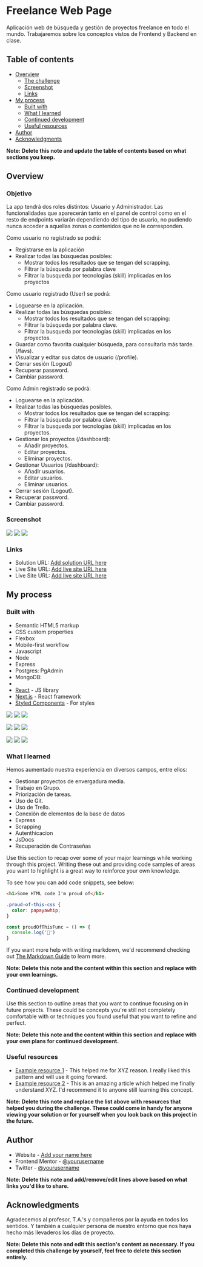 # Freelance Web Page

Aplicación web de búsqueda y gestión de proyectos freelance en todo el mundo. Trabajaremos sobre los conceptos vistos de Frontend y Backend en clase.

## Table of contents

- [Overview](#overview)
  - [The challenge](#the-challenge)
  - [Screenshot](#screenshot)
  - [Links](#links)
- [My process](#my-process)
  - [Built with](#built-with)
  - [What I learned](#what-i-learned)
  - [Continued development](#continued-development)
  - [Useful resources](#useful-resources)
- [Author](#author)
- [Acknowledgments](#acknowledgments)

**Note: Delete this note and update the table of contents based on what sections you keep.**

## Overview

### Objetivo

La app tendrá dos roles distintos: Usuario y Administrador. Las funcionalidades que aparecerán tanto en el panel de control como en el resto de endpoints variarán dependiendo del tipo de usuario, no pudiendo nunca acceder a aquellas zonas o contenidos que no le corresponden.

Como usuario no registrado se podrá:

- Registrarse en la aplicación
- Realizar todas las búsquedas posibles:
  - Mostrar todos los resultados que se tengan del scrapping.
  - Filtrar la búsqueda por palabra clave
  - Filtrar la busqueda por tecnologías (skill) implicadas en los proyectos

Como usuario registrado (User) se podrá:

- Loguearse en la aplicación.
- Realizar todas las búsquedas posibles:
  - Mostrar todos los resultados que se tengan del scrapping:
  - Filtrar la búsqueda por palabra clave.
  - Filtrar la busqueda por tecnologías (skill) implicadas en los proyectos.
- Guardar como favorita cualquier búsqueda, para consultarla más tarde. (/favs).
- Visualizar y editar sus datos de usuario (/profile).
- Cerrar sesión (Logout)
- Recuperar password.
- Cambiar password.

Como Admin registrado se podrá:

- Loguearse en la aplicación.
- Realizar todas las búsquedas posibles.
  - Mostrar todos los resultados que se tengan del scrapping:
  - Filtrar la búsqueda por palabra clave.
  - Filtrar la busqueda por tecnologías (skill) implicadas en los proyectos.
- Gestionar los proyectos (/dashboard):
  - Añadir proyectos.
  - Editar proyectos.
  - Eliminar proyectos.
- Gestionar Usuarios (/dashboard):
  - Añadir usuarios.
  - Editar usuarios.
  - Eliminar usuarios.
- Cerrar sesión (Logout).
- Recuperar password.
- Cambiar password.



### Screenshot

![](./screenshots/smartphone-1.jpg)
![](./screenshots/smartphone-2.jpg)
![](./screenshots/smartphone-3.jpg)

### Links

- Solution URL: [Add solution URL here](https://your-solution-url.com)
- Live Site URL: [Add live site URL here](https://your-live-site-url.com)
- Live Site URL: [Add live site URL here](./docs/index.html)

## My process

### Built with

- Semantic HTML5 markup
- CSS custom properties
- Flexbox
- Mobile-first workflow
- Javascript
- Node
- Express
- Postgres: PgAdmin
- MongoDB: 
- 
- [React](https://reactjs.org/) - JS library
- [Next.js](https://nextjs.org/) - React framework
- [Styled Components](https://styled-components.com/) - For styles

![](./screenshots/draft-admin.jpg)
![](./screenshots/draft-user.jpg)
![](./screenshots/erm.jpg)

![](./screenshots/endpoints-api-1.jpg)
![](./screenshots/endpoints-api-2.jpg)
![](./screenshots/endpoints-api-3.jpg)

![](./screenshots/endpoints-web-1.jpg)
![](./screenshots/endpoints-web-2.jpg)
![](./screenshots/endpoints-web-3.jpg)

### What I learned

Hemos aumentado nuestra experiencia en diversos campos, entre ellos:
- Gestionar proyectos de envergadura media.
- Trabajo en Grupo.
- Priorización de tareas.
- Uso de Git.
- Uso de Trello.
- Conexión de elementos de la base de datos
- Express
- Scrapping
- Autenthicacion
- JsDocs
- Recuperación de Contraseñas

Use this section to recap over some of your major learnings while working through this project. Writing these out and providing code samples of areas you want to highlight is a great way to reinforce your own knowledge.

To see how you can add code snippets, see below:

```html
<h1>Some HTML code I'm proud of</h1>
```
```css
.proud-of-this-css {
  color: papayawhip;
}
```
```js
const proudOfThisFunc = () => {
  console.log('🎉')
}
```

If you want more help with writing markdown, we'd recommend checking out [The Markdown Guide](https://www.markdownguide.org/) to learn more.

**Note: Delete this note and the content within this section and replace with your own learnings.**

### Continued development

Use this section to outline areas that you want to continue focusing on in future projects. These could be concepts you're still not completely comfortable with or techniques you found useful that you want to refine and perfect.

**Note: Delete this note and the content within this section and replace with your own plans for continued development.**

### Useful resources

- [Example resource 1](https://www.example.com) - This helped me for XYZ reason. I really liked this pattern and will use it going forward.
- [Example resource 2](https://www.example.com) - This is an amazing article which helped me finally understand XYZ. I'd recommend it to anyone still learning this concept.

**Note: Delete this note and replace the list above with resources that helped you during the challenge. These could come in handy for anyone viewing your solution or for yourself when you look back on this project in the future.**

## Author

- Website - [Add your name here](https://www.your-site.com)
- Frontend Mentor - [@yourusername](https://www.frontendmentor.io/profile/yourusername)
- Twitter - [@yourusername](https://www.twitter.com/yourusername)

**Note: Delete this note and add/remove/edit lines above based on what links you'd like to share.**

## Acknowledgments

Agradecemos al profesor, T.A.'s y compañeros por la ayuda en todos los sentidos.
Y también a cualquier persona de nuestro entorno que nos haya hecho más llevaderos los días de proyecto.

**Note: Delete this note and edit this section's content as necessary. If you completed this challenge by yourself, feel free to delete this section entirely.**

